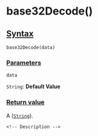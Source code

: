 # base32Decode()

<!-- Description -->

## [Syntax]()

    base32Decode(data)

### [Parameters]()

`data`

`String`: **Default Value** 

### [Return value]()

A ([`String`]()).

<!-- ## [Examples]() -->
<!--  -->
    <!-- Description -->
<!--  -->
<!-- ## [See also]() -->
<!--  -->
<!-- -   [link]() -->
